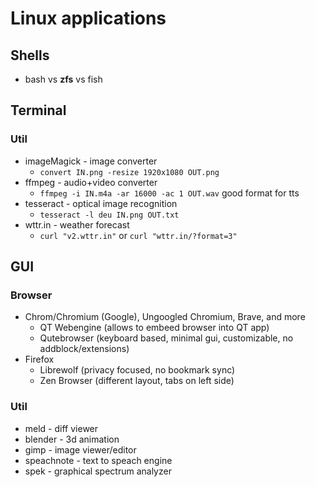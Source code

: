 # Linux applications
## Shells
- bash vs **zfs** vs fish


## Terminal
### Util
- imageMagick - image converter
	- `convert IN.png -resize 1920x1080 OUT.png`
- ffmpeg - audio+video converter
	- `ffmpeg -i IN.m4a -ar 16000 -ac 1 OUT.wav` good format for tts
- tesseract - optical image recognition
	- `tesseract -l deu IN.png OUT.txt`
- wttr.in - weather forecast
	- `curl "v2.wttr.in"` or `curl "wttr.in/?format=3"`


## GUI
### Browser
- Chrom/Chromium (Google), Ungoogled Chromium, Brave, and more
	- QT Webengine (allows to embeed browser into QT app)
	- Qutebrowser (keyboard based, minimal gui, customizable, no addblock/extensions)
- Firefox
	- Librewolf (privacy focused, no bookmark sync)
	- Zen Browser (different layout, tabs on left side)

### Util
- meld - diff viewer
- blender - 3d animation
- gimp - image viewer/editor
- speachnote - text to speach engine
- spek - graphical spectrum analyzer


